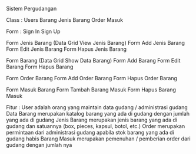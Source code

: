 Sistem Pergudangan

Class :
Users
Barang
Jenis Barang
Order
Masuk

Form :
Sign In
Sign Up

Form Jenis Barang (Data Grid View Jenis Barang)
Form Add Jenis Barang
Form Edit Jenis Barang
Form Hapus Jenis Barang

Form Barang (Data Grid Show Data Barang)
Form Add Barang
Form Edit Barang
Form Hapus Barang



Form Order Barang
Form Add Order Barang
Form Hapus Order Barang

Form Masuk Barang
Form Tambah Barang Masuk
Form Hapus Barang Masuk

Fitur :
User adalah orang yang maintain data gudang / administrasi gudang
Data Barang merupakan katalog barang yang ada di gudang dengan jumlah yang ada di gudang
Jenis Barang merupakan jenis barang yang ada di gudang dan satuannya (box, pieces, kapsul, botol, etc.)
Order merupakan permintaan dari administrasi gudang apabila stok barang yang ada di gudang habis
Barang Masuk merupakan pemenuhan / pemberian order dari gudang dengan jumlah nya
